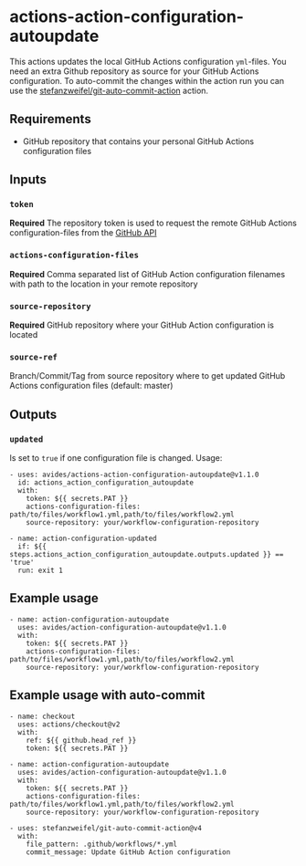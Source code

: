 # actions-action-configuration-autoupdate

This actions updates the local GitHub Actions configuration `yml`-files. You need an extra Github repository as source for your GitHub Actions configuration. To auto-commit the changes within the action run you can use the [stefanzweifel/git-auto-commit-action](https://github.com/stefanzweifel/git-auto-commit-action) action.

## Requirements

- GitHub repository that contains your personal GitHub Actions configuration files

## Inputs

### `token`

**Required** The repository token is used to request the remote GitHub Actions configuration-files from the [GitHub API](https://developer.github.com/v3/repos/contents/#get-contents)

### `actions-configuration-files`

**Required** Comma separated list of GitHub Action configuration filenames with path to the location in your remote repository

### `source-repository`

**Required** GitHub repository where your GitHub Action configuration is located

### `source-ref`

Branch/Commit/Tag from source repository where to get updated GitHub Actions configuration files (default: master)

## Outputs

### `updated`

Is set to `true` if one configuration file is changed. Usage:
```
- uses: avides/actions-action-configuration-autoupdate@v1.1.0
  id: actions_action_configuration_autoupdate
  with:
    token: ${{ secrets.PAT }}
    actions-configuration-files: path/to/files/workflow1.yml,path/to/files/workflow2.yml
    source-repository: your/workflow-configuration-repository

- name: action-configuration-updated
  if: ${{ steps.actions_action_configuration_autoupdate.outputs.updated }} == 'true'
  run: exit 1
```

## Example usage
```
- name: action-configuration-autoupdate
  uses: avides/action-configuration-autoupdate@v1.1.0
  with:
    token: ${{ secrets.PAT }}
    actions-configuration-files: path/to/files/workflow1.yml,path/to/files/workflow2.yml
    source-repository: your/workflow-configuration-repository
```

## Example usage with auto-commit
```
- name: checkout
  uses: actions/checkout@v2
  with:
    ref: ${{ github.head_ref }}
    token: ${{ secrets.PAT }}

- name: action-configuration-autoupdate
  uses: avides/action-configuration-autoupdate@v1.1.0
  with:
    token: ${{ secrets.PAT }}
    actions-configuration-files: path/to/files/workflow1.yml,path/to/files/workflow2.yml
    source-repository: your/workflow-configuration-repository

- uses: stefanzweifel/git-auto-commit-action@v4
  with:
    file_pattern: .github/workflows/*.yml
    commit_message: Update GitHub Action configuration
```
